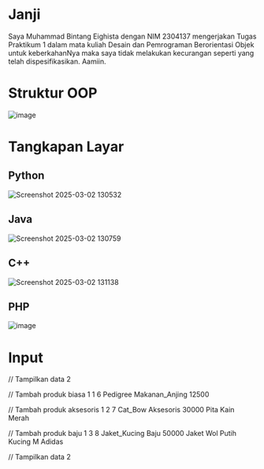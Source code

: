 # Janji
Saya Muhammad Bintang Eighista dengan NIM 2304137 mengerjakan Tugas Praktikum 1 dalam mata kuliah Desain dan Pemrograman Berorientasi Objek untuk keberkahanNya maka saya tidak melakukan kecurangan seperti yang telah dispesifikasikan. Aamiin.

# Struktur OOP
![image](https://github.com/user-attachments/assets/27c14b28-39ea-48a5-83fd-d38ab151e037)


# Tangkapan Layar
## Python
![Screenshot 2025-03-02 130532](https://github.com/user-attachments/assets/c3124824-5be3-4820-a5da-b2e629bcb2e3)


## Java
![Screenshot 2025-03-02 130759](https://github.com/user-attachments/assets/94f276e3-9e8f-4106-85e8-a9d584db6b76)


## C++
![Screenshot 2025-03-02 131138](https://github.com/user-attachments/assets/8bc77bcd-73f0-48ea-b8dc-8cd9630b0363)


## PHP
![image](https://github.com/user-attachments/assets/97e61a00-b6cd-4e32-b126-0689d649ee11)

# Input
// Tampilkan data
2

// Tambah produk biasa
1
1
6
Pedigree
Makanan_Anjing
12500

// Tambah produk aksesoris
1
2
7
Cat_Bow
Aksesoris
30000
Pita
Kain
Merah

// Tambah produk baju
1
3
8
Jaket_Kucing
Baju
50000
Jaket
Wol
Putih
Kucing
M
Adidas

// Tampilkan data
2
